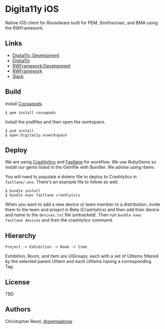# Digita11y iOS

Native iOS client for Roundware built for PEM, Smithsonian, and BMA using the RWFramework.

## Links
- [Digita11y: Development](https://github.com/seeRead/roundware-ios-digita11y)
- [Digita11y](https://github.com/roundware/roundware-ios-digita11y)
- [RWFramework:Development](https://github.com/seeRead/roundware-ios-framework-v2)
- [RWFramework](https://github.com/roundware/roundware-ios-framework-v2)
- [Slack](https://roundware.slack.com/messages/digita11y-ios/)

## Build

Install [Cocoapods](http://cocoapods.org).

``` shell
$ gem install cocoapods
```

Install the podfiles and then open the workspace.

``` shell
$ pod install
$ open Digita11y.xcworkspace 
```

## Deploy

We are using [Crashlytics](https://fabric.io) and [Fastlane](https://github.com/fastlane/fastlane) for workflow.  We use RubyGems so install our gems listed in the Gemfile with Bundler.  We advise using rbenv.

You will need to populate a dotenv file to deploy to Crashlytics in `fastlane/.env`.  There's an example file to follow as well.

``` shell
$ bundle install
$ bundle exec fastlane crashlytics

```

When you want to add a new device or team member to a distribution, invite them to the team and project in Beta (Crashlytics) and then add their device and name to the `devices.txt` file (untracked).  Then run `bundle exec fastlane devices` and then the crashlytics command.

## Hierarchy

`Project -> Exhibition -> Room -> Item`

Exhibition, Room, and Item are UIGroups, each with a set of UIItems filtered by the selected parent UIItem and each UIItems having a corresponding Tag.

## License

TBD

## Authors

Christopher Reed, [@seereadnow](http://twitter.com/seereadnow)

